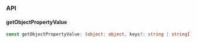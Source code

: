 

### API

#### getObjectPropertyValue

```ts
const getObjectPropertyValue: (object: object, keys?: string | string[]) => any;
```

